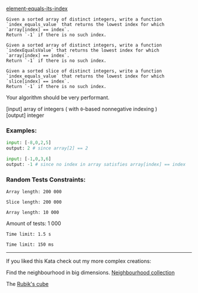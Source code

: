 [element-equals-its-index](https://www.codewars.com/kata/5b7176768adeae9bc9000056)

```if:python
Given a sorted array of distinct integers, write a function `index_equals_value` that returns the lowest index for which `array[index] == index`.  
Return `-1` if there is no such index.
```
```if:haskell,javascript
Given a sorted array of distinct integers, write a function `indexEqualsValue` that returns the lowest index for which `array[index] == index`.  
Return `-1` if there is no such index.
```
```if:rust
Given a sorted slice of distinct integers, write a function `index_equals_value` that returns the lowest index for which `slice[index] == index`.  
Return `-1` if there is no such index.
```

Your algorithm should be very performant.

[input] array of integers ( with `0`-based nonnegative indexing )  
[output] integer

### Examples:

<!-- no need to add more languages really. but leave "python" in or words get coloured -->
```python
input: [-8,0,2,5]
output: 2 # since array[2] == 2

input: [-1,0,3,6]
output: -1 # since no index in array satisfies array[index] == index
```
### Random Tests Constraints:

```if:python,javascript
Array length: 200 000
```
```if:rust
Slice length: 200 000
```
```if:haskell
Array length: 10 000
```

Amount of tests: 1 000

```if:python
Time limit: 1.5 s
```
```if:haskell,javascript,rust
Time limit: 150 ms
```
___

If you liked this Kata check out my more complex creations:

Find the neighbourhood in big dimensions. [Neighbourhood collection](https://www.codewars.com/collections/5b2f4db591c746349d0000ce)

The [Rubik's cube](https://www.codewars.com/kata/5b3bec086be5d8893000002e)